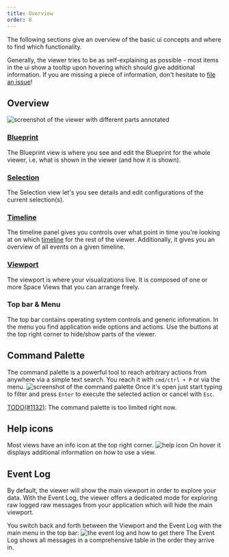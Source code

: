 ```yaml
---
title: Overview
order: 0
---
```

The following sections give an overview of the basic ui concepts and where to find which functionality.

Generally, the viewer tries to be as self-explaining as possible - most items in the ui show a tooltip upon hovering which should give additional information.
If you are missing a piece of information, don't hesitate to [file an issue](https://github.com/rerun-io/rerun/issues/new/choose)!

Overview
--------------------------
![screenshot of the viewer with different parts annotated](https://static.rerun.io/a5e708e4bbd2c0b182f7f9103ab42c85e55f8982_viewer-overview.png)

### [Blueprint](blueprint.md)
The Blueprint view is where you see and edit the Blueprint for the whole viewer, i.e. what is shown in the viewer (and how it is shown).

### [Selection](selection.md)
The Selection view let's you see details and edit configurations of the current selection(s).

### [Timeline](timeline.md)
The timeline panel gives you controls over what point in time you're looking at on which [timeline](../../concepts/timelines.md) for the rest of the viewer.
Additionally, it gives you an overview of all events on a given timeline.

### [Viewport](viewport.md)
The viewport is where your visualizations live. It is composed of one or more Space Views that you can arrange freely.

### Top bar & Menu
The top bar contains operating system controls and generic information.
In the menu you find application wide options and actions.
Use the buttons at the top right corner to hide/show parts of the viewer.

Command Palette
----------------------------
The command palette is a powerful tool to reach arbitrary actions from anywhere via a simple text search.
You reach it with `cmd/ctrl + P` or via the menu.
![screenshot of the command palette](https://static.rerun.io/e0da898a5efe0d5d648a4b4ae632fa40ef5d72bf_command-palette.png)
Once it's open just start typing to filter and press `Enter` to execute the selected action or cancel with `Esc`.

[TODO(#1132)](https://github.com/rerun-io/rerun/issues/1132): The command palette is too limited right now.

Help icons
----------
Most views have an info icon at the top right corner.
![help icon](https://static.rerun.io/dc13919f6219c389a5cb6f4ebc4cc8633fa9e256_help-icon.png)
On hover it displays additional information on how to use a view.

Event Log
---------
By default, the viewer will show the main viewport in order to explore your data.
With the Event Log, the viewer offers a dedicated mode for exploring raw logged raw messages from your application which will hide the main viewport.

You switch back and forth between the Viewport and the Event Log with the main menu in the top bar:
![the event log and how to get there](https://static.rerun.io/f43e1dde2befc9da20130fb99265b50baf035879_event-log.png)
The Event Log shows all messages in a comprehensive table in the order they arrive in.
